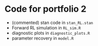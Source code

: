 # Code for portfolio 2

- (commented) stan code in `stan_RL.stan`
- Forward RL simulation in `RL_sim.R`
- diagnostic plots in `diagnostic_plots.R`
- parameter recovery in `model.R`
